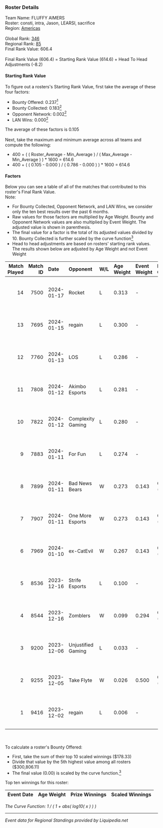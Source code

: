 ### Roster Details<br />
Team Name: FLUFFY AIMERS<br />
Roster: consti, intra, Jason, LEARSI, sacrifice<br />
Region: [Americas]( ../standings_americas.md)<br />
<br />
Global Rank: [346](../standings_global.md)<br />
Regional Rank: [85]( ../standings_americas.md)<br />
Final Rank Value:  606.4<br />
<br />
Final Rank Value (606.4) = Starting Rank Value (614.6) + Head To Head Adjustments (-8.2)<br />

#### Starting Rank Value<br />
To figure out a rosters's Starting Rank Value, first take the average of these four factors:<br />
- Bounty Offered: 0.237[<sup>1</sup>](#table2)
- Bounty Collected: 0.183[<sup>2</sup>](#table1)
- Opponent Network: 0.002[<sup>2</sup>](#table1)
- LAN Wins: 0.000[<sup>2</sup>](#table1)

The average of these factors is 0.105<br />
<br />
Next, take the maximum and minimum average across all teams and compute the following:<br />
- 400 + ( ( Roster_Average - Min_Average ) / ( Max_Average - Min_Average ) ) * 1600 = 614.6
- 400 + ( ( 0.105 - 0.000 ) / ( 0.786 - 0.000 ) ) * 1600 = 614.6


#### Factors<br />
Below you can see a table of all of the matches that contributed to this roster's Final Rank Value.<br />
Note:<br />

- For Bounty Collected, Opponent Network, and LAN Wins, we consider only the ten best results over the past 6 months.
- Raw values for those factors are multiplied by Age Weight. Bounty and Opponent Network values are also multiplied by Event Weight. The adjusted value is shown in parenthesis.
- The final value for a factor is the total of its adjusted values divided by 10. Bounty Collected is further scaled by the curve function[<sup>3</sup>](#curveFunction)
- Head to head adjustments are based on rosters' starting rank values. The results shown below are adjusted by Age Weight and not Event Weight
<span id="table1"></span><br />


| Match Played | Match ID | Date       | Opponent           | W/L | Age Weight | Event Weight | Bounty Collected | Opponent Network | LAN Wins  | H2H Adj. | Roster                                  |
| -: | -: | :- | :- | :- | :- | :- | :- | :- | :- | -: | :- |
|           14 |     7500 | 2024-01-17 | Rocket             | L   | 0.313      | -            | -                | -                | -         |    -5.43 | consti, intra, Jason, LEARSI, sacrifice |
|           13 |     7695 | 2024-01-15 | regain             | L   | 0.300      | -            | -                | -                | -         |    -4.62 | consti, intra, Jason, LEARSI, sacrifice |
|           12 |     7760 | 2024-01-13 | LOS                | L   | 0.286      | -            | -                | -                | -         |    -5.74 | consti, intra, Jason, LEARSI, sacrifice |
|           11 |     7808 | 2024-01-12 | Akimbo Esports     | L   | 0.281      | -            | -                | -                | -         |    -2.73 | consti, intra, Jason, LEARSI, sacrifice |
|           10 |     7822 | 2024-01-12 | Complexity Gaming  | L   | 0.280      | -            | -                | -                | -         |    -0.05 | consti, intra, Jason, LEARSI, sacrifice |
|            9 |     7883 | 2024-01-11 | For Fun            | L   | 0.274      | -            | -                | -                | -         |    -2.63 | consti, intra, Jason, LEARSI, sacrifice |
|            8 |     7899 | 2024-01-11 | Bad News Bears     | W   | 0.273      | 0.143        | 0.000 (0.000)    | 0.017 (0.001)    | 0 (0.000) |     2.62 | consti, intra, Jason, LEARSI, sacrifice |
|            7 |     7907 | 2024-01-11 | One More Esports   | W   | 0.273      | 0.143        | 0.005 (0.000)    | 0.166 (0.006)    | 0 (0.000) |     5.83 | consti, intra, Jason, LEARSI, sacrifice |
|            6 |     7969 | 2024-01-10 | ex-CatEvil         | W   | 0.267      | 0.143        | 0.000 (0.000)    | 0.056 (0.002)    | 0 (0.000) |     4.11 | consti, intra, Jason, LEARSI, sacrifice |
|            5 |     8536 | 2023-12-16 | Strife Esports     | L   | 0.100      | -            | -                | -                | -         |    -1.22 | consti, intra, Jason, LEARSI, sacrifice |
|            4 |     8544 | 2023-12-16 | Zomblers           | W   | 0.099      | 0.294        | 0.003 (0.000)    | 0.108 (0.003)    | 0 (0.000) |     1.72 | consti, intra, Jason, LEARSI, sacrifice |
|            3 |     9200 | 2023-12-06 | Unjustified Gaming | L   | 0.033      | -            | -                | -                | -         |    -0.52 | dea, Jason, LEARSI, Peeping, sacrifice  |
|            2 |     9255 | 2023-12-05 | Take Flyte         | W   | 0.026      | 0.500        | 0.006 (0.000)    | 0.354 (0.005)    | 0 (0.000) |     0.60 | dea, Jason, LEARSI, Peeping, sacrifice  |
|            1 |     9416 | 2023-12-02 | regain             | L   | 0.006      | -            | -                | -                | -         |    -0.09 | ayy, consti, Jason, LEARSI, sacrifice   |

<br />
<span id="table2"></span><br />
To calculate a roster's Bounty Offered:<br />

- First, take the sum of their top 10 scaled winnings ($178.33)
- Divide that value by the 5th highest value among all rosters ($300,806.11)
- The final value (0.00) is scaled by the curve function.[<sup>3</sup>](#curveFunction)

Top ten winnings for this roster:<br />

| Event Date | Age Weight | Prize Winnings | Scaled Winnings |
| :- | -: | :- | :- |


<span id="curveFunction"></span>_The Curve Function: 1 / ( 1 + abs( log10( x ) ) )_<br />

---
_Event data for Regional Standings provided by Liquipedia.net_<br />
